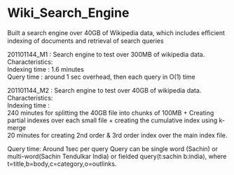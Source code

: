 Wiki_Search_Engine
==================

Built a search engine over 40GB of Wikipedia data, which includes eﬃcient indexing of documents and retrieval of search queries <br/>

201101144_M1 : Search engine to test over 300MB of wikipedia data.<br/>
Characteristics:<br/>
Indexing time : 1.6 minutes<br/>
Query time : around 1 sec overhead, then each query in O(1) time<br/>

201101144_M2 : Search engine to test over 40GB of wikipedia data.<br/>
Characteristics:<br/>
Indexing time :<br/>
240 minutes for splitting the 40GB file into chunks of 100MB + Creating partial indexes over each small file + creating the cumulative index using k-merge<br/>
20 minutes for creating 2nd order & 3rd order index over the main index file.<br/>

Query time:
Around 1sec per query
Query can be single word (Sachin)  or multi-word(Sachin Tendulkar India) or fielded query(t:sachin b:india), where t=title,b=body,c=category,o=outlinks.

